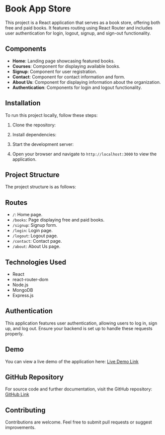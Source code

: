 # Book App Store

This project is a React application that serves as a book store, offering both free and paid books. It features routing using React Router and includes user authentication for login, logout, signup, and sign-out functionality.

## Components

- **Home**: Landing page showcasing featured books.
- **Courses**: Component for displaying available books.
- **Signup**: Component for user registration.
- **Contact**: Component for contact information and form.
- **About Us**: Component for displaying information about the organization.
- **Authentication**: Components for login and logout functionality.

## Installation

To run this project locally, follow these steps:

1. Clone the repository:


2. Install dependencies:


3. Start the development server:


4. Open your browser and navigate to `http://localhost:3000` to view the application.

## Project Structure

The project structure is as follows:

## Routes

- `/`: Home page.
- `/books`: Page displaying free and paid books.
- `/signup`: Signup form.
- `/login`: Login page.
- `/logout`: Logout page.
- `/contact`: Contact page.
- `/about`: About Us page.

## Technologies Used

- React
- react-router-dom
- Node.js
- MongoDB
- Express.js

## Authentication

This application features user authentication, allowing users to log in, sign up, and log out. Ensure your backend is set up to handle these requests properly.

## Demo

You can view a live demo of the application here: [Live Demo Link](<https://bookappstore.vercel.app/>)

## GitHub Repository

For source code and further documentation, visit the GitHub repository: [GitHub Link](<https://github.com/saqibahmed13/BookAppStore_.git>)

## Contributing

Contributions are welcome. Feel free to submit pull requests or suggest improvements.


